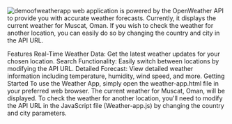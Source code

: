 ![demoofweatherapp](https://github.com/Haseeb1717/-Weather-app-/assets/142418450/fd94d4a3-606f-43d6-954d-ffda601b4992)
 web application is powered by the OpenWeather API to provide you with accurate weather forecasts. Currently, it displays the current weather for Muscat, Oman. If you wish to check the weather for another location, you can easily do so by changing the country and city in the API URL.

Features
Real-Time Weather Data: Get the latest weather updates for your chosen location.
Search Functionality: Easily switch between locations by modifying the API URL.
Detailed Forecast: View detailed weather information including temperature, humidity, wind speed, and more.
Getting Started
To use the Weather App, simply open the weather-app.html file in your preferred web browser. The current weather for Muscat, Oman, will be displayed. To check the weather for another location, you'll need to modify the API URL in the JavaScript file (Weather-app.js) by changing the country and city parameters.
